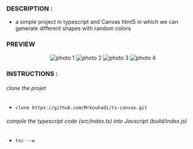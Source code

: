 ### DESCRIPTION :

- a simple project in typescript and Canvas html5 in which we can generate different shapes with random colors

### PREVIEW

<p align="center">
  <img src="preview/p1"  alt="photo 1">
  <img src="preview/p2"  alt="photo 2">
  <img src="preview/p3"  alt="photo 3">
  <img src="preview/p4"  alt="photo 4">
</p>

### INSTRUCTIONS :

###### clone the projet

- `clone https://github.com/Mrkouhadi/ts-canvas.git`

###### compile the typescript code (src/index.ts) into Javscript (build/index.js)

- `tsc --w`
